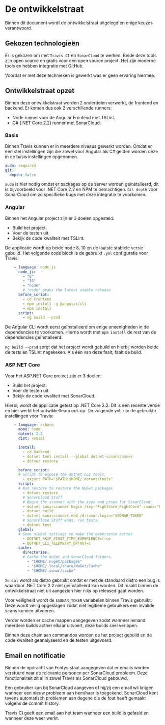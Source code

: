 # De ontwikkelstraat

Binnen dit document wordt de ontwikkelstraat uitgelegd en enige keuzes verantwoord.

## Gekozen technologieën

Er is gekozen om met `Travis CI` en `SonarCloud` te werken.
Beide deze tools zijn open source en gratis voor een open source project.
Het zijn moderne tools en hebben integratie met GitHub.

Voordat er met deze technieken is gewerkt was er geen ervaring hiermee.

## Ontwikkelstraat opzet

Binnen deze ontwikkelstraat worden 2 onderdelen verwerkt, de frontend en backend.
Er komen dus ook 2 verschillende runners:

- Node runner voor de Angular Frontend met TSLint.
- C# (.NET Core 2.2) runner met SonarCloud.

### Basis

Binnen Travis kunnen er in meerdere niveaus gewerkt worden.
Omdat er een stel instellingen zijn die zowel voor Angular als C# gelden worden
deze in de basis instellingen opgenomen.

```yml
sudo: required
git:
  depth: false
```

`sudo` is hier nodig omdat er packages op de server worden geïnstalleerd,
dit is bijvoorbeeld voor .NET Core 2.2 en NPM te bemachtigen.
`Git depth` voor SonarCloud om zo specifieke bugs met deze integratie te voorkomen.

### Angular

Binnen het Angular project zijn er 3 doelen opgesteld:

- Build het project.
- Voer de testen uit.
- Bekijk de code kwaliteit met TSLint.

De applicatie wordt op beide node 8, 10 en de laatste stabiele versie gebuild.
Het volgende code block is de gebruikt `.yml` configuratie voor Travis.

```yml
    - language: node_js
      node_js:
        - "8"
        - "10"
        - "node"
        # "node" grabs the latest stable release
      before_script:
        - cd Frontend
        - npm install -g @angular/cli
        - npm install
      script:
        - ng build --prod
```

De Angular CLI wordt eerst geïnstalleerd om enige oneenigheden in de
dependencies te voorkomen.
Hierna wordt met `npm install` de rest van de dependencies geïnstalleerd.

`ng build --prod` zorgt dat het project wordt gebuild en hierbij worden beide
de tests en TSLint nagekeken.
Als één van deze faalt, faalt de build.

### ASP.NET Core

Voor het ASP.NET Core project zijn er 3 doelen:

- Build het project.
- Voer de testen uit.
- Bekijk de code kwaliteit met SonarCloud.

Hierbij wordt de applicatie getest op .NET Core 2.2.
Dit is een recente versie en hier werkt het ontwikkelteam ook op.
De volgende `yml` zijn de gebruikte instellingen voor Travis:

```yml
    - language: csharp
      mono: none
      dotnet: 2.2
      dist: xenial

      install:
        - cd Backend
        - dotnet tool install --global dotnet-sonarscanner
        - dotnet restore

      before_script:
      # Script to expose the dotnet CLI tools.
        - export PATH="$PATH:$HOME/.dotnet/tools"
      script:
      # Run restore to restore the NuGet packages
        - dotnet restore
        # SonarCloud Stuff
        # Begin the scanner with the keys and props for SonarCloud.
        - dotnet sonarscanner begin /key:"FightCore_FightCore" /name:"FightCore" /version:"1" /d:sonar.login="$SONAR_TOKEN" /d:sonar.host.url=https://sonarcloud.io /o:fightcore
        - dotnet build
        - dotnet sonarscanner end /d:sonar.login="$SONAR_TOKEN"
        # SonarCloud Stuff ends, run tests.
        - dotnet test
      global:
      # Some global settings to make the experience better
        - DOTNET_SKIP_FIRST_TIME_EXPERIENCE=true
        - DOTNET_CLI_TELEMETRY_OPTOUT=1
      cache:
        directories:
        # Cache the NuGet and SonarCloud folders.
          - "$HOME/.nuget/packages"
          - "$HOME/.local/share/NuGet/Cache"
          - "$HOME/.sonar/cache"
```

`Xenial` wordt als distro gebruikt omdat er met de standaard distro een bug is
waardoor .NET Core 2.2 niet geïnstalleerd kan worden.
Dit maakt binnen de ontwikkelstraat niet uit aangezien hier niks op released gaat worden.

Voor veiligheid wordt de `$SONAR_TOKEN` variabelen binnen Travis gebruikt.
Deze wordt veilig opgeslagen zodat niet legitieme gebruikers een invalide scans kunnen uitvoeren.

Verder worden er cache mappen aangegeven zodat wanneer iemand meerdere builds
acther elkaar uitvoert, deze builds snel verlopen.

Binnen deze chain aan commandos worden de het project gebuild en de code kwaliteit
geanalyseerd en de testen uitgevoerd.

## Email en notificatie

Binnen de opdracht van Fontys staat aangegeven dat er emails worden verstuurd
naar de relevante personen per SonarCloud probleem.
Deze functionaliteit zit al in zowel Travis als SonarCloud gebouwd.

Een gebruiker kan bij SonarCloud aangeven of hij/zij een email wil krijgen
wanneer een nieuw probleem aan hem/haar is toegekend.
SonarCloud kent tevens automatisch problemen aan degene die de fout heeft gemaakt
volgens de commit history.

Travis CI geeft een email aan het team wanneer een build is gefaald en wanneer deze weer werkt.